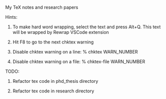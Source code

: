 My TeX notes and research papers

Hints:

1. To make hard word wrapping, select the text and press Alt+Q. This text will be
wrapped by Rewrap VSCode extension

2. Hit F8 to go to the next chktex warning

3. Disable chktex warning on a line: % chktex WARN_NUMBER

4. Disable chktex warning on a file: % chktex-file WARN_NUMBER

TODO:

1. Refactor tex code in phd_thesis directory

2. Refactor tex code in research directory